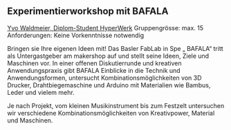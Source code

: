 ## Experimentierworkshop mit BAFALA

[Yvo Waldmeier, Diplom-Student HyperWerk](http://gemeinschaft.hyperwerk.ch/yvo-waldmeier/)
Gruppengrösse: max. 15
Anforderungen: Keine Vorkenntnisse notwendig

Bringen sie Ihre eigenen Ideen mit! Das Basler FabLab in Spe „ BAFALA“ tritt als Untergastgeber am makershop auf und stellt seine Ideen, Ziele und Maschinen vor. In einer offenen Diskutierrunde und kreativen Anwendungspraxis gibt BAFALA Einblicke in die Technik und Anwendungsformen, untersucht Kombinationsmöglichkeiten von 3D Drucker, Drahtbiegemaschine und Arduino mit Materialien wie Bambus, Leder und vielem mehr.

Je nach Projekt, vom kleinen Musikinstrument bis zum Festzelt untersuchen wir verschiedene Kombinationsmöglichkeiten von Kreativpower, Material und Maschinen.